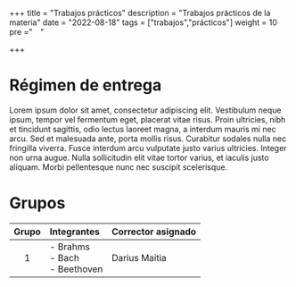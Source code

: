 +++
title = "Trabajos prácticos"
description = "Trabajos prácticos de la materia"
date = "2022-08-18"
tags = ["trabajos","prácticos"]
weight = 10
pre ="<i class='fa fa-coffee' style='vertical-align:middle;margin:0px 5px' ></i> "

+++

# Régimen de entrega

Lorem ipsum dolor sit amet, consectetur adipiscing elit. Vestibulum neque ipsum, tempor vel fermentum eget, placerat vitae risus. Proin ultricies, nibh et tincidunt sagittis, odio lectus laoreet magna, a interdum mauris mi nec arcu. Sed et malesuada ante, porta mollis risus. Curabitur sodales nulla nec fringilla viverra. Fusce interdum arcu vulputate justo varius ultricies. Integer non urna augue. Nulla sollicitudin elit vitae tortor varius, et iaculis justo aliquam. Morbi pellentesque nunc nec suscipit scelerisque.

# Grupos

| Grupo | Integrantes                 | Corrector asignado    |
|:---:|:-----------------------------|:---------------|
| 1 | - Brahms<br>- Bach<br>- Beethoven | Darius Maitia |

